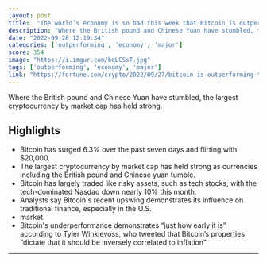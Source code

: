 ```yaml
---
layout: post
title:  "The world’s economy is so bad this week that Bitcoin is outperforming major currencies"
description: "Where the British pound and Chinese Yuan have stumbled, the largest cryptocurrency by market cap has held strong."
date: "2022-09-28 12:19:34"
categories: ['outperforming', 'economy', 'major']
score: 354
image: "https://i.imgur.com/bqLCSsT.jpg"
tags: ['outperforming', 'economy', 'major']
link: "https://fortune.com/crypto/2022/09/27/bitcoin-is-outperforming-the-worlds-major-currencies-pound-yuan/"
---
```


Where the British pound and Chinese Yuan have stumbled, the largest cryptocurrency by market cap has held strong.

## Highlights

- Bitcoin has surged 6.3% over the past seven days and flirting with $20,000.
- The largest cryptocurrency by market cap has held strong as currencies including the British pound and Chinese yuan tumble.
- Bitcoin has largely traded like risky assets, such as tech stocks, with the tech-dominated Nasdaq down nearly 10% this month.
- Analysts say Bitcoin's recent upswing demonstrates its influence on traditional finance, especially in the U.S.
- market.
- Bitcoin's underperformance demonstrates “just how early it is” according to Tyler Winklevoss, who tweeted that Bitcoin’s properties “dictate that it should be inversely correlated to inflation”

---
